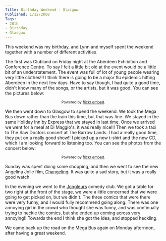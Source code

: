 ```yaml
---
Title: Birthday Weekend - Glasgow
Published: 1/12/2008
Tags:
- 28th
- Birthday
- Glasgow
---
```


This weekend was my birthday, and Lynn and myself spent the weekend together with a number of different activities.

The first was Clubland on Friday night at the Aberdeen Exhibition and Conference Centre. To say I felt a little bit old at the event would be a little bit of an understatement. The event was full of lot of young people wearing very little clothes!!! I think there is going to be a major flu epidemic hitting Aberdeen in the next few days. Have to say though, I had quite a good time, didn't know many of the songs, or the artists, but it was good. You can see the pictures below:

<div id="flickrembed"></div><small style="display: block; text-align: center; margin: 0 auto;">Powered by <a href="https://flickrembed.com">flickr embed</a>.</small>

<script src="https://flickrembed.com/embed_v2.js.php?source=flickr&layout=responsive&input=72157673882081074&sort=0&by=album&theme=default&scale=fit&skin=default&id=5850544461b40"></script>

We then went down to Glasgow to spend the weekend. We took the Mega Bus down rather than the train this time, but that was fine. We stayed in the same Holiday Inn by Express that we stayed in last time. Once we arrived we went for a meal at Di Maggio's, it was really nice!!! Then we took a taxi to The Saw Doctors concert at The Barrow Lands. I had a really good time, they put on a really good show!! I picked up a new t-shirt and the new CD, which I am looking forward to listening too. You can see the photos from the concert below:

<div id="flickrembed"></div><small style="display: block; text-align: center; margin: 0 auto;">Powered by <a href="https://flickrembed.com">flickr embed</a>.</small>

<script src="https://flickrembed.com/embed_v2.js.php?source=flickr&layout=responsive&input=72157677735725406&sort=0&by=album&theme=default&scale=fit&skin=default&id=5850544461b40"></script>

Sunday was spent doing some shopping, and then we went to see the new Angelina Jolie film, [Changeling](http://www.imdb.com/title/tt0824747/). It was quite a sad story, but it was a really good watch.

In the evening we went to the [Jongleurs](http://www.jongleurs.com/) comedy club. We got a table for two right at the front of the stage, we were a little concerned that we were going to get picked on, but we didn't. The three comics that were there were very funny, and I would fully recommend going along. There was one annoying girl in the crowd who thought she was funny, and was continually trying to heckle the comics, but she ended up coming across very annoying!! Towards the end I think she got the idea, and stopped heckling.

We came back up the road on the Mega Bus again on Monday afternoon, after having a great weekend.
